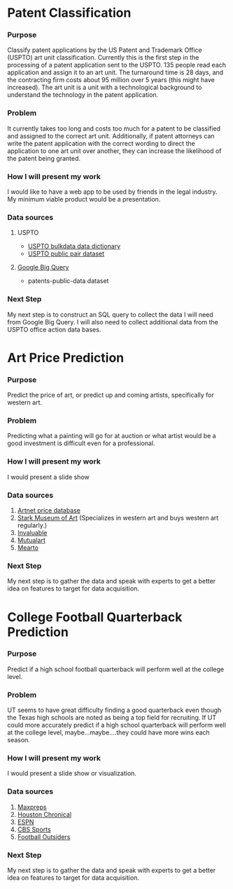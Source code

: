# Patent Classification

### Purpose
Classify patent applications by the US Patent and Trademark Office (USPTO) art unit classification. Currently this is the first step in the processing of a patent application sent to the USPTO. 135 people read each application and assign it to an art unit. The turnaround time is 28 days, and the contracting firm costs about 95 million over 5 years (this might have increased). The art unit is a unit with a technological background to understand the technology in the patent application. 

### Problem
It currently takes too long and costs too much for a patent to be classified and assigned to the correct art unit. Additionally, if patent attorneys can write the patent application with the correct wording to direct the application to one art unit over another, they can increase the likelihood of the patent being granted.

### How I will present my work
I would like to have a web app to be used by friends in the legal industry. My minimum viable product would be a presentation.

### Data sources
1) USPTO
	- [USPTO bulkdata data dictionary](https://bulkdata.uspto.gov/data/patent/office/actions/bigdata/2017/USPTO%20Patent%20Prosecution%20Research%20Data_Unlocking%20Office%20Action%20Traits.pdf)
	- [USPTO public pair dataset](https://www.uspto.gov/learning-and-resources/electronic-data-products/patent-examination-research-dataset-public-pair)

2) [Google Big Query](https://cloud.google.com/bigquery/)
	- patents-public-data dataset

### Next Step
My next step is to construct an SQL query to collect the data I will need from Google Big Query. I will also need to collect additional data from the USPTO office action data bases.

#
# Art Price Prediction

### Purpose
Predict the price of art, or predict up and coming artists, specifically for western art. 

### Problem
Predicting what a painting will go for at auction or what artist would be a good investment is difficult even for a professional.

### How I will present my work
I would present a slide show

### Data sources
1) [Artnet price database](https://www.artnet.com/price-database/)
2) [Stark Museum of Art](http://starkculturalvenues.org/starkmuseum/) (Specializes in western art and buys western art regularly.)
3) [Invaluable](https://www.invaluable.com/features/artfact1000.cfm?sgID=3&groupName=American%20Painting%3A%2018th%2F19th%20Century)
4) [Mutualart](https://www.mutualart.com)
5) [Mearto](https://www.mearto.com/search)

### Next Step
My next step is to gather the data and speak with experts to get a better idea on features to target for data acquisition.

#
# College Football Quarterback Prediction

### Purpose
Predict if a high school football quarterback will perform well at the college level.

### Problem
UT seems to have great difficulty finding a good quarterback even though the Texas high schools are noted as being a top field for recruiting. If UT could more accurately predict if a high school quarterback will perform well at the college level, maybe…maybe….they could have more wins each season.

### How I will present my work
I would present a slide show or visualization.

### Data sources
1) [Maxpreps](http://www.maxpreps.com)
2) [Houston Chronical](https://www.chron.com/sports/highschool/scoreboard/)
3) [ESPN](http://www.espn.com/college-football/statistics)
4) [CBS Sports](https://www.cbssports.com/collegefootball/stats/playersort/NCAAF/QB)
5) [Football Outsiders](https://www.footballoutsiders.com/stats/qb)

### Next Step
My next step is to gather the data and speak with experts to get a better idea on features to target for data acquisition.

